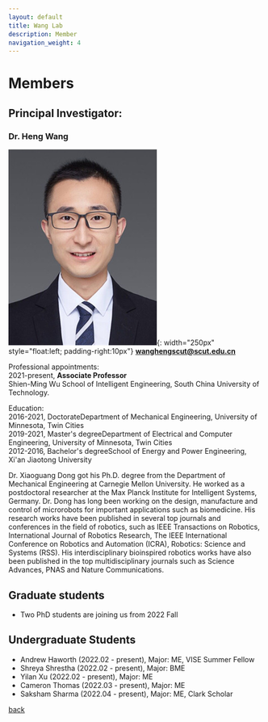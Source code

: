 ```yaml
---
layout: default
title: Wang Lab
description: Member
navigation_weight: 4
---
```


# Members


## Principal Investigator:
### Dr. **Heng Wang**

![PI](wangheng.jpg){: width="250px" style="float:left; padding-right:10px"} 
**wanghengscut@scut.edu.cn**  

Professional appointments:  
2021-present, **Associate Professor**  
Shien-Ming Wu School of Intelligent Engineering, South China University of Technology.   

Education:  
2016-2021, DoctorateDepartment of Mechanical Engineering, University of Minnesota, Twin Cities  
2019-2021, Master's degreeDepartment of Electrical and Computer Engineering, University of Minnesota, Twin Cities  
2012-2016, Bachelor's degreeSchool of Energy and Power Engineering, Xi'an Jiaotong University

Dr. Xiaoguang Dong got his Ph.D. degree from the Department of Mechanical Engineering at Carnegie Mellon University. He worked as a postdoctoral researcher at the Max Planck Institute for Intelligent Systems, Germany. Dr. Dong has long been working on the design, manufacture and control of microrobots for important applications such as biomedicine. His research works have been published in several top journals and conferences in the field of robotics, such as IEEE Transactions on Robotics, International Journal of Robotics Research, The IEEE International Conference on Robotics and Automation (ICRA), Robotics: Science and Systems (RSS). His interdisciplinary bioinspired robotics works have also been published in the top multidisciplinary journals such as Science Advances, PNAS and Nature Communications. 

## Graduate students
* Two PhD students are joining us from 2022 Fall

## Undergraduate Students
* Andrew Haworth (2022.02 - present), Major: ME, VISE Summer Fellow
* Shreya Shrestha (2022.02 - present), Major: BME
* Yilan Xu (2022.02 - present), Major: ME
* Cameron Thomas (2022.03 - present), Major: ME
* Saksham Sharma (2022.04 - present), Major: ME, Clark Scholar





[back](./)


